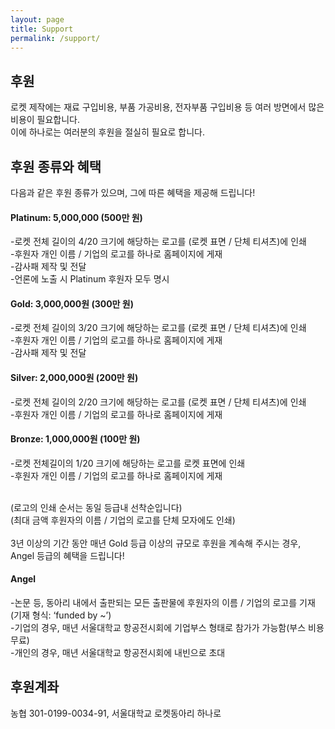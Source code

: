 ```yaml
---
layout: page
title: Support
permalink: /support/
---
```

## 후원 
로켓 제작에는 재료 구입비용, 부품 가공비용, 전자부품 구입비용 등 여러 방면에서 많은 비용이 필요합니다. <br/>
이에 하나로는 여러분의 후원을 절실히 필요로 합니다.<br/>


## 후원 종류와 혜택<br/>
다음과 같은 후원 종류가 있으며, 그에 따른 혜택을 제공해 드립니다!<br/>


#### Platinum: 5,000,000 (500만 원)
-로켓 전체 길이의 4/20 크기에 해당하는 로고를 (로켓 표면 / 단체 티셔츠)에 인쇄<br/>
-후원자 개인 이름 / 기업의 로고를 하나로 홈페이지에 게재<br/>
-감사패 제작 및 전달<br/>
-언론에 노출 시 Platinum 후원자 모두 명시<br/>

#### Gold: 3,000,000원 (300만 원)<br/>
-로켓 전체 길이의 3/20 크기에 해당하는 로고를 (로켓 표면 / 단체 티셔츠)에 인쇄<br/>
-후원자 개인 이름 / 기업의 로고를 하나로 홈페이지에 게재<br/>
-감사패 제작 및 전달<br/>

#### Silver: 2,000,000원 (200만 원)<br/>
-로켓 전체 길이의 2/20 크기에 해당하는 로고를 (로켓 표면 / 단체 티셔츠)에 인쇄<br/>
-후원자 개인 이름 / 기업의 로고를 하나로 홈페이지에 게재<br/>

#### Bronze: 1,000,000원 (100만 원)<br/>
-로켓 전체길이의 1/20 크기에 해당하는 로고를 로켓 표면에 인쇄<br/>
-후원자 개인 이름 / 기업의 로고를 하나로 홈페이지에 게재<br/><br/>

(로고의 인쇄 순서는 동일 등급내 선착순입니다)<br/>
(최대 금액 후원자의 이름 / 기업의 로고를 단체 모자에도 인쇄)<br/><br/>
3년 이상의 기간 동안 매년 Gold 등급 이상의 규모로 후원을 계속해 주시는 경우, Angel 등급의 혜택을 드립니다!<br/>

#### Angel<br/>
-논문 등, 동아리 내에서 출판되는 모든 출판물에 후원자의 이름 / 기업의 로고를 기재(기재 형식: ‘funded by ~’)<br/>
-기업의 경우, 매년 서울대학교 항공전시회에 기업부스 형태로 참가가 가능함(부스 비용 무료)<br/>
-개인의 경우, 매년 서울대학교 항공전시회에 내빈으로 초대
<br/>

## 후원계좌<br/>
농협 301-0199-0034-91, 서울대학교 로켓동아리 하나로

